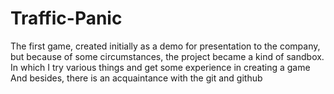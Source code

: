 # Traffic-Panic
The first game, created initially as a demo for presentation to the company, 
but because of some circumstances, the project became a kind of sandbox. 
In which I try various things and get some experience in creating a game
And besides, there is an acquaintance with the git and github
